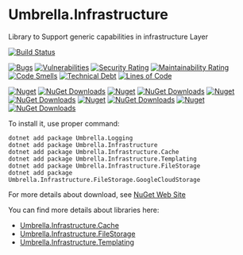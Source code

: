 # Umbrella.Infrastructure
Library to Support generic capabilities in infrastructure Layer

[![Build Status](https://garaproject.visualstudio.com/UmbrellaFramework/_apis/build/status%2FUmbrella.Infrastructure?repoName=fgaravaglia%2FUmbrella.Infrastructure&branchName=main)](https://garaproject.visualstudio.com/UmbrellaFramework/_build/latest?definitionId=89&repoName=fgaravaglia%2FUmbrella.Infrastructure&branchName=main)

[![Bugs](https://sonarcloud.io/api/project_badges/measure?project=Umbrella.Infrastructure&metric=bugs)](https://sonarcloud.io/summary/new_code?id=Umbrella.Infrastructure)
[![Vulnerabilities](https://sonarcloud.io/api/project_badges/measure?project=Umbrella.Infrastructure&metric=vulnerabilities)](https://sonarcloud.io/summary/new_code?id=Umbrella.Infrastructure)
[![Security Rating](https://sonarcloud.io/api/project_badges/measure?project=Umbrella.Infrastructure&metric=security_rating)](https://sonarcloud.io/summary/new_code?id=Umbrella.Infrastructure)
[![Maintainability Rating](https://sonarcloud.io/api/project_badges/measure?project=Umbrella.Infrastructure&metric=sqale_rating)](https://sonarcloud.io/summary/new_code?id=Umbrella.Infrastructure)
[![Code Smells](https://sonarcloud.io/api/project_badges/measure?project=Umbrella.Infrastructure&metric=code_smells)](https://sonarcloud.io/summary/new_code?id=Umbrella.Infrastructure)
[![Technical Debt](https://sonarcloud.io/api/project_badges/measure?project=Umbrella.Infrastructure&metric=sqale_index)](https://sonarcloud.io/summary/new_code?id=Umbrella.Infrastructure)
[![Lines of Code](https://sonarcloud.io/api/project_badges/measure?project=Umbrella.Infrastructure&metric=ncloc)](https://sonarcloud.io/summary/new_code?id=Umbrella.Infrastructure)


[![Nuget](https://img.shields.io/nuget/v/Umbrella.Infrastructure.svg)](https://www.nuget.org/packages/Umbrella.Infrastructure/)
[![NuGet Downloads](https://img.shields.io/nuget/dt/Umbrella.Infrastructure.svg)](https://www.nuget.org/packages/Umbrella.Infrastructure/)
[![Nuget](https://img.shields.io/nuget/v/Umbrella.Infrastructure.Cache.svg?style=plastic)](https://www.nuget.org/packages/Umbrella.Infrastructure.Cache/)
[![NuGet Downloads](https://img.shields.io/nuget/dt/Umbrella.Infrastructure.Cache.svg)](https://www.nuget.org/packages/Umbrella.Infrastructure.Cache/)
[![Nuget](https://img.shields.io/nuget/v/Umbrella.Infrastructure.FileStorage.svg?style=plastic)](https://www.nuget.org/packages/Umbrella.Infrastructure.FileStorage/)
[![NuGet Downloads](https://img.shields.io/nuget/dt/Umbrella.Infrastructure.FileStorage.svg)](https://www.nuget.org/packages/Umbrella.Infrastructure.FileStorage/)
[![Nuget](https://img.shields.io/nuget/v/Umbrella.Infrastructure.FileStorage.GoogleCloudStorage.svg?style=plastic)](https://www.nuget.org/packages/Umbrella.Infrastructure.FileStorage.GoogleCloudStorage/)
[![NuGet Downloads](https://img.shields.io/nuget/dt/Umbrella.Infrastructure.FileStorage.GoogleCloudStorage.svg)](https://www.nuget.org/packages/Umbrella.Infrastructure.FileStorage.GoogleCloudStorage/)
[![Nuget](https://img.shields.io/nuget/v/Umbrella.Infrastructure.Templating.svg?style=plastic)](https://www.nuget.org/packages/Umbrella.Infrastructure.Templating/)
[![NuGet Downloads](https://img.shields.io/nuget/dt/Umbrella.Infrastructure.Templating.svg)](https://www.nuget.org/packages/Umbrella.Infrastructure.Templating/)

To install it, use proper command:

``` 
dotnet add package Umbrella.Logging
dotnet add package Umbrella.Infrastructure 
dotnet add package Umbrella.Infrastructure.Cache 
dotnet add package Umbrella.Infrastructure.Templating
dotnet add package Umbrella.Infrastructure.FileStorage
dotnet add package Umbrella.Infrastructure.FileStorage.GoogleCloudStorage

```

For more details about download, see [NuGet Web Site](https://www.nuget.org/packages/Umbrella.Infrastructure/)

You can find more details about libraries here:

- [Umbrella.Infrastructure.Cache](/src/README.Cache.md)
- [Umbrella.Infrastructure.FileStorage](/src/README.FileStorage.md)
- [Umbrella.Infrastructure.Templating](/src/README.Templating.md)
